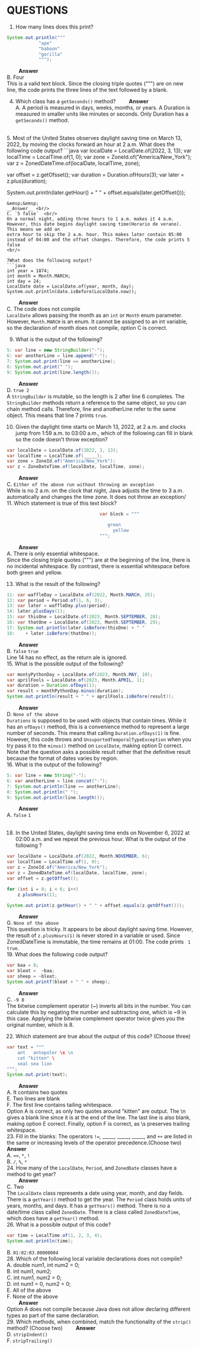 # QUESTIONS

1. How many lines does this print?
```java
System.out.println("""
            "ape"
            "baboon"
            "gorilla"
            """);
```
&emsp;&emsp;
__Answer__<br/>
B. Four <br/>
This is a valid text block. Since the closing triple quotes (""") are on new line, the code prints the three lines of the text 
followed by a blank. <br/>

4. Which class has a `getSeconds()` method?
&emsp;&emsp;
 __Answer__<br/>
A. A period is measured in days, weeks, months, or years. A Duration is measured in smaller units like minutes or seconds. Only 
Duration has a `getSeconds()` method.
<br/>
5. Most of the United States observes daylight saving time on March 13, 2022, by moving the clocks forward an hour at 2 a.m. What does 
the following code output?
```java
var localDate = LocalDate.of(2022, 3, 13);
var localTime = LocalTime.of(1, 0);
var zone = ZoneId.of("America/New_York");
var z = ZonedDateTime.of(localDate, localTime, zone);

var offset = z.getOfsset();
var duration = Duration.ofHours(3);
var later = z.plus(duration);

System.out.println(later.getHour() + " " + offset.equals(later.getOffset()));
```
&emsp;&emsp;
__Answer__ <br/>
C. `5 false`  <br/>
On a normal night, adding three hours to 1 a.m. makes it 4 a.m. However, this date begins daylight saving time(Horario de verano). This means we add an 
extra hour to skip the 2 a.m. hour. This makes later contain 05:00 instead of 04:00 and the offset changes. Therefore, the code prints 5 false
<br/>

7What does the following output?
```java
int year = 1874;
int month = Month.MARCH;
int day = 24;
LocalDate date = LocalDate.of(year, month, day);
System.out.println(date.isBefore(LocalDate.now));
```
&emsp;&emsp;
 __Answer__<br/>
C. The code does not compile <br/>
`LocalDate` allows passing the month as an `int` or `Month` enum parameter. However, `Month.MARCH` is an enum. It cannot be assigned
to an int variable, so the declaration of month does not compile, option C is correct.
<br/>

9. What is the output of the following? 
```java
5: var line = new StringBuilder("-");
6: var anotherLine = line.append("-");
7: System.out.print(line == anotherLine);
8: System.out.print(" ");
9: System.out.print(line.length());
```
&emsp;&emsp;
__Answer__<br/>
D. `true 2` <br/>
A `StringBuilder` is mutable, so the length is 2 after line 6 completes. The `StringBuilder` methods return a reference to the same
object, so you can chain method calls. Therefore, line and anotherLine refer to the same object. This means that line 7 prints `true`.
<br/>

10. Given the daylight time starts on March 13, 2022, at 2 a.m. and clocks jump from 1:59 a.m. to 03:00 a.m., which of the 
following can fill in blank so the code doesn't throw exception?
```java
var localDate = LocalDate.of(2022, 3, 13);
var localTime = LocalTime.of(_____);
var zone = ZoneId.of("America/New_York");
var z = ZoneDateTime.of(localDate, localTime, zone);
```
&emsp;&emsp;
__Answer__<br/>
C. `Either of the above run without throwing an exception` <br/>
While is no 2 a.m. on the clock that night, Java adjusts the time to 3 a.m. automatically and changes the time zone. It does not throw
 an exception/
<br/>
11. Which statement is true of this text block? 
```java
                                   var block = """

                                      green
                                        yellow
                                   """;
```
&emsp;&emsp;
__Answer__<br/>
A. There is only essential whitespace. <br/>
Since the closing triple quotes (""") are at the beginning of the line, there is no incidental whitespace. By contrast, there is 
essential whitespace before both green and yellow. <br/>

13. What is the result of the following?
```java
11: var waffleDay = LocalDate.of(2022, Month.MARCH, 25);
12: var period = Period.of(1, 6, 3);
13: var later = waffleDay.plus(period);
14: later.plusDays(1);
15: var thisOne = LocalDate.of(2023, Month.SEPTEMBER, 28);
16: var thatOne = LocalDate.of(2023, Month.SEPTEMBER, 29);
17: System.out.println(later.isBefore(thisOne) + " " 
18:    + later.isBefore(thatOne));
```
&emsp;&emsp;
__Answer__<br/>
B. `false` `true` <br/>
Line 14 has no effect, as the return ale is ignored.
<br/>
15. What is the possible output of the following? <br/>
```java
var montyPythonDay = LocalDate.of(2023, Month.MAY, 10);
var aprilFools = LocalDate.of(2023, Month.APRIL, 1);
var duration = Duration.ofDays(1);
var result = monthPythonDay.minus(duration);
System.out.println(result + " " + aprilFools.isBefore(result));
```
&emsp;&emsp;
__Answer__<br/>
D. `None of the above` <br/>
`Durations` is supposed to be used with objects that contain times. While it has an `ofDays()` method, this is a convenience method 
to represent a large number of seconds. This means that calling `Duration.ofDays(1)` is fine. However, this code throws and 
`UnsuportedTemporalTypeException` when you try pass it to the `minus()` method on `LocalDate`, making option D correct. Note that 
the question asks a possible result rather that the definitive result because the format of dates varies by region.
<br/>
16. What is the output of the following? <br/>
```java
5: var line = new String("-");
6: var anotherLine = line.concat("-");
7: System.out.println(line == anotherLine);
8: System.out.println(" ");
9: System.out.println(line.length());
```
&emsp;&emsp;
__Answer__<br/>
A. `false` `1` <br/>
<br/>

18. In the United States, daylight saving time ends on November 6, 2022 at 02:00 a.m. and we repeat the previous hour.  What is the 
output of the following ?
```java
var localDate = LocalDate.of(2022, Month.NOVEMBER, 6);
var localTime = LocalTime.of(1, 0);
var z = ZoneId.of("America/New_York");
var z = ZonedDateTime.of(localDate, localTime, zone);
var offset = z.getOffset();

for (int i = 0; i < 6; i++)
    z.plusHours(1);

System.out.print(z.getHour() + " " + offset.equals(z.getOffset()));
```
&emsp;&emsp;
__Answer__<br/>
G. `None of the above` <br/>
This question is tricky. It appears to be about daylight saving time. However, the result of `z.plusHours(1)` is never stored in 
a variable or used. Since ZonedDateTime is immutable, the time remains at 01:00. The code prints ` 1 true`.
<br/>
19. What does the following code output?
```java
var baa = 8;
var bleat =  ~baa;
var sheep = ~bleat;
System.out.printf(bleat + " " + sheep);
```
&emsp;&emsp;
__Answer__<br/>
C. `-9 8` <br/>
The bitwise complement operator (~) inverts all bits in the number. You can calculate this by negating the number and subtracting one, which is ~9 
in this case. Applying the bitwise complement operator twice gives you the original number, which is 8. 
<br/>

22. Which statement are true about the output of this code? (Choose three)
```java
var text = """
    ant   antepoler \s \n
    cat "kitten" \
    seal sea lion
""";
System.out.print(text);
```
&emsp;&emsp;
__Answer__<br/>
A. It contains two quotes <br/>
E. Two lines are blank <br/>
F. The first line contains tailing whitespace. <br/>
Option A is correct, as only two quotes around "kitten" are output. The \n gives a blank line since it is at the end of the line. The 
last line is also blank, making option E correct. Finally, option F is correct, as \s preserves trailing whitespace.
<br/>
23. Fill in the blanks: The operators `!=`, _____, _____, _____, and `++` are listed in the same or increasing levels of the operator 
precedence.(Choose two)
&emsp;&emsp;
__Answer__<br/>
A. `==`, `*`, `!` <br/>
B. `/`, `%`, `*` <br/>
24. How many of the `LocalDate`, `Period`, and `ZonedDate` classes have a method to get year? <br/>
&emsp;&emsp;
__Answer__<br/>
C. Two <br/>
The `LocalDate` class represents a date using year, month, and day fields. There is a `getYear()` method to get the year. The `Period` class 
holds units of years, months, and days. It has a `getYears()` method. There is no a date/time class called `ZonedDate`. There is a class 
called `ZonedDateTime`, which does have a `getYear()` method.
<br/>
26. What is a possible output of this code?
```java
var time = LocalTime.of(1, 2, 3, 4);
System.out.println(time);
```
B. `01:02:03.00000004` <br/>
28. Which of the following local variable declarations does not compile? <br/>
A. double num1, int num2 = 0; <br/>
B. int num1, num2; <br/>
C. int num1, num2 = 0; <br/>
D. int num1 = 0, num2 = 0; <br/>
E. All of the above <br/>
F. None of the above <br/>
&emsp;&emsp;
__Answer__<br/>
Option A does not compile because Java does not allow declaring different types as part of the same declaration. <br/>
29. Which methods, when combined, match the functionality of the `strip()` method? (Choose two)
&emsp;&emsp;
__Answer__<br/>
D. `stripIndent()` <br/>
F. `stripTrailing()` <br/>




